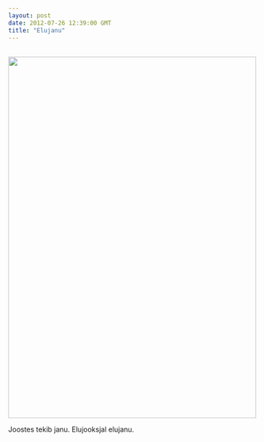 ```yaml
---
layout: post
date: 2012-07-26 12:39:00 GMT
title: "Elujanu"
---
```

<p>                     <a href="http://www.nikkirosato.com/2011/01/untitled-7/"><img height="730" src="http://www.nikkirosato.com/wp-content/uploads/2011/01/NikkiRosato5.jpg" width="500" /></a></p>&#13;
<p>Joostes tekib janu. Elujooksjal elujanu.</p> 
